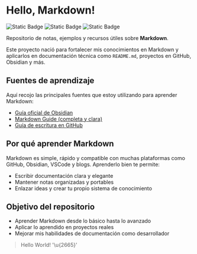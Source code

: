# Hello, Markdown!

![Static Badge](https://img.shields.io/badge/Markdown-000000?style=for-the-badge&logo=Markdown) ![Static Badge](https://img.shields.io/badge/Obsidian-7C3AED?style=for-the-badge&logo=Obsidian) ![Static Badge](https://img.shields.io/badge/GitHub-181717?style=for-the-badge&logo=GitHub)

Repositorio de notas, ejemplos y recursos útiles sobre **Markdown**.

Este proyecto nació para fortalecer mis conocimientos en Markdown y aplicarlos en documentación técnica como `README.md`, proyectos en GitHub, Obsidian y más.

## Fuentes de aprendizaje

Aquí recojo las principales fuentes que estoy utilizando para aprender Markdown:

- [Guía oficial de Obsidian](https://help.obsidian.md/)
- [Markdown Guide (completa y clara)](https://www.markdownguide.org/)
- [Guía de escritura en GitHub](https://docs.github.com/es/get-started/writing-on-github)

## Por qué aprender Markdown

Markdown es simple, rápido y compatible con muchas plataformas como GitHub, Obsidian, VSCode y blogs. Aprenderlo bien te permite:

- Escribir documentación clara y elegante
- Mantener notas organizadas y portables
- Enlazar ideas y crear tu propio sistema de conocimiento

## Objetivo del repositorio

- Aprender Markdown desde lo básico hasta lo avanzado
- Aplicar lo aprendido en proyectos reales
- Mejorar mis habilidades de documentación como desarrollador

> Hello World! '\u{2665}'
